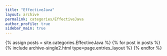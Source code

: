 ```yaml
---
title: "EffectiveJava"
layout: archive
permalink: categories/EffectiveJava
author_profile: true
sidebar_main: true
---
```


{% assign posts = site.categories.EffectiveJava %}
{% for post in posts %} {% include archive-single2.html type=page.entries_layout %} {% endfor %}
